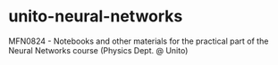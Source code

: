 # unito-neural-networks
MFN0824 - Notebooks and other materials for the practical part of the Neural Networks course (Physics Dept. @ Unito)
